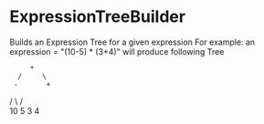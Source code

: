 # ExpressionTreeBuilder

Builds an Expression Tree for a given expression
For example: an expression = "(10-5) * (3+4)" will produce following Tree

         *
      /     \
     -       +
   /  \     / \
  10   5   3   4

